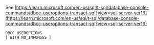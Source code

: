 See [https://learn.microsoft.com/en-us/sql/t-sql/database-console-commands/dbcc-useroptions-transact-sql?view=sql-server-ver16](https://learn.microsoft.com/en-us/sql/t-sql/database-console-commands/dbcc-useroptions-transact-sql?view=sql-server-ver16)
```
DBCC USEROPTIONS
[ WITH NO_INFOMSGS ]
```

